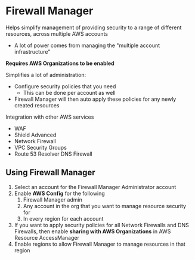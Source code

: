 # Firewall Manager

Helps simplify management of providing security to a range of different resources, across multiple AWS accounts
- A lot of power comes from managing the "multiple account infrastructure"

**Requires AWS Organizations to be enabled**

Simplifies a lot of administration:
- Configure security policies that you need
	- This can be done per account as well
- Firewall Manager will then auto apply these policies for any newly created resources

Integration with other AWS services
- WAF
- Shield Advanced
- Network Firewall
- VPC Security Groups
- Route 53 Resolver DNS Firewall

## Using Firewall Manager
1. Select an account for the Firewall Manager Administrator account
2. Enable **AWS Config** for the following
	1. Firewall Manager admin
	2. Any account in the org that you want to manage resource security for
	3. In every region for each account
3. If you want to apply security policies for all Network Firewalls and DNS Firewalls, then enable **sharing with AWS Organizations** in AWS Resource AccessManager
4. Enable regions to allow Firewall Manager to manage resources in that region
